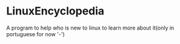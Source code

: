 # LinuxEncyclopedia
A program to help who is new to linux to learn more about it(only in portuguese for now '-')
